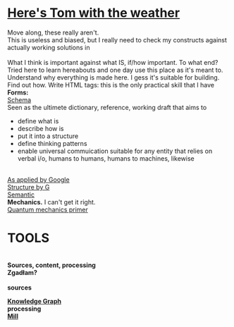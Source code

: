 # <a href="https://www.youtube.com/watch?v=r16GL3N4PdM">Here's Tom with the weather</a>
Move along, these really aren't.<br>This is useless and biased, but I really need to check my constructs against actually working solutions in <br>
<br>What I think is important against what IS, if/how important. To what end? Tried here to learn hereabouts and one day use this place as it's meant to. Understand why everything is made here. I gess it's suitable for building. Find out how. Write HTML tags: this is the only practical skill that I have<br> 
<b>Forms:</b><br>
<a href="https://schema.org/">Schema</a><br>
Seen as the ultimete dictionary, reference, working draft that aims to<br>
<ul><li>define what is</li>
<li>describe how is</li>
<li>put it into a structure</li>
<li>define thinking patterns</li>
<li>enable universal commuication suitable for any entity that relies on verbal i/o, humans to humans, humans to machines, likewise</li>
</UL>
<br>
<a href="https://developers.google.com/schemas/">As applied by Google</a><br>
<a href="https://developers.google.com/structured-data/">Structure by G</a><br>
<a href="http://semanticweb.org/wiki/Main_Page.html">Semantic</a>
<br>
<b>Mechanics.</b> I can't get it right. 
<br><a href="https://www.youtube.com/watch?v=JhHMJCUmq28">Quantum mechanics primer</a><br>
<H1><B>TOOLS</B></H1><BR>
<b>Sources, content, processing</b><br>
<b>Zgadłam?</br> <br>
<b>sources</b><br>

<a href="http://www.google.com/intl/es419/insidesearch/features/search/knowledge.html"><b>Knowledge Graph</b></a><BR>
<b>processing</b><BR>
<a href="https://en.wikipedia.org/wiki/Mill%27s_Methods">Mill</a>


